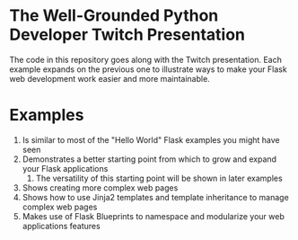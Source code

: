 # The Well-Grounded Python Developer Twitch Presentation

The code in this repository goes along with the Twitch presentation. Each example expands
on the previous one to illustrate ways to make your Flask web development work
easier and more maintainable.

# Examples

1. Is similar to most of the "Hello World" Flask examples you might have seen
1. Demonstrates a better starting point from which to grow and expand your Flask applications
   1. The versatility of this starting point will be shown in later examples
1. Shows creating more complex web pages
1. Shows how to use Jinja2 templates and template inheritance to manage complex web pages
1. Makes use of Flask Blueprints to namespace and modularize your web applications features
